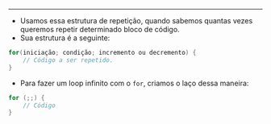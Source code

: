 ___
- Usamos essa estrutura de repetição, quando sabemos quantas vezes queremos repetir determinado bloco de código.
- Sua estrutura é a seguinte:
```java
for(iniciação; condição; incremento ou decremento) {
	// Código a ser repetido.
}
```
- Para fazer um loop infinito com o `for`, criamos o laço dessa maneira:
```java
for (;;) {
	// Código
}
```